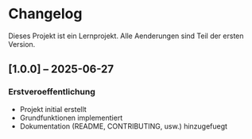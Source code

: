 # Changelog

Dieses Projekt ist ein Lernprojekt. Alle Aenderungen sind Teil der ersten Version.

## [1.0.0] – 2025-06-27

### Erstveroeffentlichung
- Projekt initial erstellt
- Grundfunktionen implementiert
- Dokumentation (README, CONTRIBUTING, usw.) hinzugefuegt